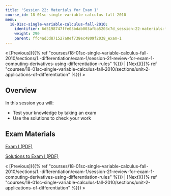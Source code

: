 ```yaml
---
title: 'Session 22: Materials for Exam 1'
course_id: 18-01sc-single-variable-calculus-fall-2010
menu:
  18-01sc-single-variable-calculus-fall-2010:
    identifier: 6d5198747ffe03bdab003afba5203c7d_session-22-materials-for-exam-1
    weight: 290
    parent: ffc4ad3d871527a0ef738ec4809f2038_exam-1
---
```

« [Previous]({{% ref "courses/18-01sc-single-variable-calculus-fall-2010/sections/1.-differentiation/exam-1/session-21-review-for-exam-1-computing-derivatives-using-differentiation-rules" %}}) | [Next]({{% ref "courses/18-01sc-single-variable-calculus-fall-2010/sections/unit-2-applications-of-differentiation" %}}) »

Overview
--------

In this session you will:

*   Test your knowledge by taking an exam
*   Use the solutions to check your work

Exam Materials
--------------

[Exam I (PDF)](https://open-learning-course-data.s3.amazonaws.com/18-01sc-single-variable-calculus-fall-2010/887263248c3f66128de1205f06993524_MIT18_01SCF10_exam1.pdf "Open in a new window.")

[Solutions to Exam I (PDF)](https://open-learning-course-data.s3.amazonaws.com/18-01sc-single-variable-calculus-fall-2010/0817fc547c8edd2c29172f670a4d1d66_MIT18_01SCF10_exam1sol.pdf "Open in a new window.")

« [Previous]({{% ref "courses/18-01sc-single-variable-calculus-fall-2010/sections/1.-differentiation/exam-1/session-21-review-for-exam-1-computing-derivatives-using-differentiation-rules" %}}) | [Next]({{% ref "courses/18-01sc-single-variable-calculus-fall-2010/sections/unit-2-applications-of-differentiation" %}}) »